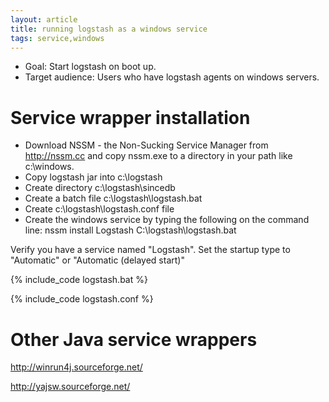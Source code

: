 ```yaml
---
layout: article
title: running logstash as a windows service
tags: service,windows
---
```


* Goal: Start logstash on boot up.
* Target audience: Users who have logstash agents on windows servers.

# Service wrapper installation

- Download NSSM - the Non-Sucking Service Manager from http://nssm.cc and copy nssm.exe to a directory in your path like c:\windows.
- Copy logstash jar into c:\logstash
- Create directory c:\logstash\sincedb
- Create a batch file c:\logstash\logstash.bat
- Create c:\logstash\logstash.conf file 
- Create the windows service by typing the following on the command line:  nssm install Logstash C:\logstash\logstash.bat

Verify you have a service named "Logstash". Set the startup type to "Automatic" or "Automatic (delayed start)"


{% include_code logstash.bat %}


{% include_code logstash.conf %}



# Other Java service wrappers

http://winrun4j.sourceforge.net/

http://yajsw.sourceforge.net/
